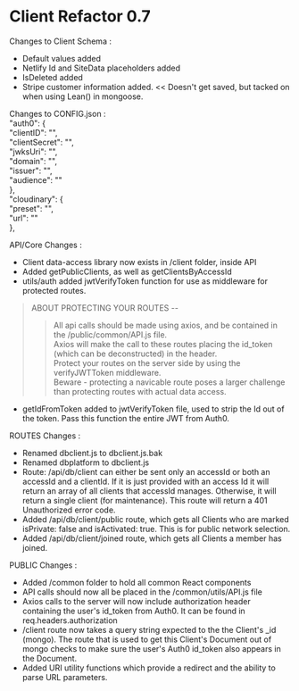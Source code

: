 # Client Refactor 0.7

Changes to Client Schema : 
  * Default values added
  * Netlify Id and SiteData placeholders added
  * IsDeleted added
  * Stripe customer information added.  << Doesn't get saved, but tacked on when using Lean() in mongoose.

Changes to CONFIG.json :  
  	"auth0": {  
  		"clientID": "",  
  		"clientSecret": "",  
  		"jwksUri": "",  
  		"domain": "",  
  		"issuer": "",  
  		"audience": ""  
  	},  
  	"cloudinary": {  
          "preset": "",  
          "url": ""  
      },  


API/Core Changes : 
  * Client data-access library now exists in /client folder, inside API
  * Added getPublicClients, as well as getClientsByAccessId
  * utils/auth added jwtVerifyToken function for use as middleware for protected routes.  
  > ABOUT PROTECTING YOUR ROUTES --   
  > 
  > > All api calls should be made using axios, and be contained in the /public/common/API.js file.  
  > > Axios will make the call to these routes placing the id_token (which can be deconstructed) in the header.  
  > > Protect your routes on the server side by using the verifyJWTToken middleware.  
  > > Beware - protecting a navicable route poses a larger challenge than protecting routes with actual data access.
  > >   
  * getIdFromToken added to jwtVerifyToken file, used to strip the Id out of the token.  Pass this function the entire JWT from Auth0.
  

ROUTES Changes :
  * Renamed dbclient.js to dbclient.js.bak
  * Renamed dbplatform to dbclient.js
  * Route: /api/db/client can either be sent only an accessId or both an accessId and a clientId.  If it is just provided with an access Id it will return an array of all clients that accessId manages.  Otherwise, it will return a single client (for maintenance).  This route will return a 401 Unauthorized error code.
  * Added /api/db/client/public route, which gets all Clients who are marked isPrivate: false and isActivated: true.  This is for public network selection.
  * Added /api/db/client/joined route, which gets all Clients a member has joined.  

PUBLIC Changes :
  * Added /common folder to hold all common React components
  * API calls should now all be placed in the /common/utils/API.js file
  * Axios calls to the server will now include authorization header containing the user's id_token from Auth0.  It can be found in req.headers.authorization
  * /client route now takes a query string expected to the the Client's _id (mongo).  The route that is used to get this Client's Document out of mongo checks to make sure the user's Auth0 id_token also appears in the Document.
  * Added URI utility functions which provide a redirect and the ability to parse URL parameters.